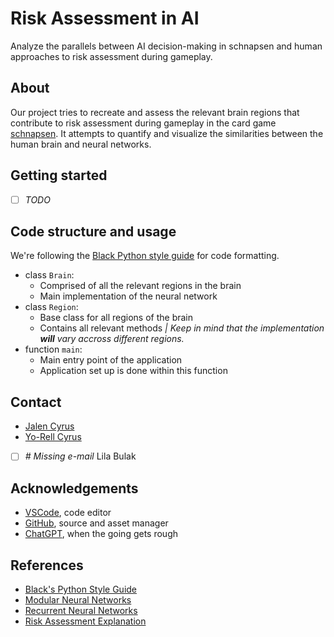# Risk Assessment in AI
Analyze the parallels between AI decision-making in schnapsen and human approaches to risk assessment during gameplay.

## About
Our project tries to recreate and assess the relevant brain regions that contribute to risk assessment during gameplay in the card game [schnapsen](https://en.wikipedia.org/wiki/Schnapsen). It attempts to quantify and visualize the similarities between the human brain and neural networks.

## Getting started
- [ ] _TODO_

## Code structure and usage
We're following the [Black Python style guide](https://black.readthedocs.io/en/stable/the_black_code_style/current_style.html) for code formatting.
- class `Brain`:
    + Comprised of all the relevant regions in the brain
    + Main implementation of the neural network
- class `Region`:
    + Base class for all regions of the brain
    + Contains all relevant methods _| Keep in mind that the implementation **will** vary accross different regions._
- function `main`:
    + Main entry point of the application
    + Application set up is done within this function

## Contact
- [Jalen Cyrus](mailto:jalennaarden@gmail.com?subject=[Project%20IS]%20Question)
- [Yo-Rell Cyrus](mailto:yorellcyrus@gmail.com?subject=[Project%20IS]%20Question)
- [ ] _# Missing e-mail_ Lila Bulak

## Acknowledgements
- [VSCode](https://code.visualstudio.com/), code editor
- [GitHub](https://github.com/), source and asset manager
- [ChatGPT](https://chat.openai.com/), when the going gets rough

## References
- [Black's Python Style Guide](https://black.readthedocs.io/en/stable/the_black_code_style/current_style.html)
- [Modular Neural Networks](https://en.wikipedia.org/wiki/Modular_neural_network)
- [Recurrent Neural Networks](https://en.wikipedia.org/wiki/Recurrent_neural_network)
- [Risk Assessment Explanation](https://en.wikipedia.org/wiki/Risk_assessment)